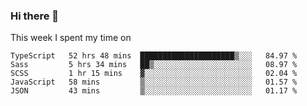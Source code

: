 ### Hi there 👋

<!--
**qiruohan/qiruohan** is a ✨ _special_ ✨ repository because its `README.md` (this file) appears on your GitHub profile.

Here are some ideas to get you started:

- 🔭 I’m currently working on ...
- 🌱 I’m currently learning ...
- 👯 I’m looking to collaborate on ...
- 🤔 I’m looking for help with ...
- 💬 Ask me about ...
- 📫 How to reach me: ...
- 😄 Pronouns: ...
- ⚡ Fun fact: ...
-->

This week I spent my time on 
<!--START_SECTION:waka-->
```text
TypeScript   52 hrs 48 mins  █████████████████████▒░░░   84.97 % 
Sass         5 hrs 34 mins   ██▒░░░░░░░░░░░░░░░░░░░░░░   08.97 % 
SCSS         1 hr 15 mins    ▓░░░░░░░░░░░░░░░░░░░░░░░░   02.04 % 
JavaScript   58 mins         ▒░░░░░░░░░░░░░░░░░░░░░░░░   01.57 % 
JSON         43 mins         ▒░░░░░░░░░░░░░░░░░░░░░░░░   01.17 % 
```
<!--END_SECTION:waka-->
